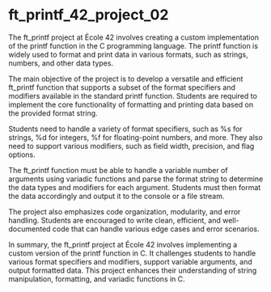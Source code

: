 # ft_printf_42_project_02
The ft_printf project at École 42 involves creating a custom implementation of the printf function in the C programming language.
The printf function is widely used to format and print data in various formats, such as strings, numbers, and other data types.

The main objective of the project is to develop a versatile and efficient ft_printf function that supports a subset of
the format specifiers and modifiers available in the standard printf function. Students are required to implement the
core functionality of formatting and printing data based on the provided format string.

Students need to handle a variety of format specifiers, such as %s for strings, %d for integers, %f for floating-point numbers,
and more. They also need to support various modifiers, such as field width, precision, and flag options.

The ft_printf function must be able to handle a variable number of arguments using variadic functions and parse the format string
to determine the data types and modifiers for each argument. Students must then format the data accordingly and output it to the console or a file stream.

The project also emphasizes code organization, modularity, and error handling. Students are encouraged to write clean, efficient,
and well-documented code that can handle various edge cases and error scenarios.

In summary, the ft_printf project at École 42 involves implementing a custom version of the printf function in C.
It challenges students to handle various format specifiers and modifiers, support variable arguments, and output formatted data.
This project enhances their understanding of string manipulation, formatting, and variadic functions in C.
